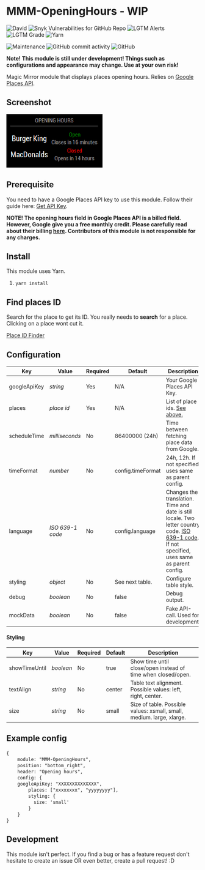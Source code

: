 # MMM-OpeningHours - WIP

![David](https://img.shields.io/david/Menturan/MMM-OpeningHours.svg?style=flat-square)
![Snyk Vulnerabilities for GitHub Repo](https://img.shields.io/snyk/vulnerabilities/github/Menturan/MMM-OpeningHours.svg?style=flat-square)
![LGTM Alerts](https://img.shields.io/lgtm/alerts/g/Menturan/MMM-OpeningHours.svg?style=flat-square)
![LGTM Grade](https://img.shields.io/lgtm/grade/javascript/g/Menturan/MMM-OpeningHours.svg?style=flat-square)
![Yarn](https://img.shields.io/badge/dependency%20manager-Yarn-blue.svg?style=flat-square)

![Maintenance](https://img.shields.io/maintenance/yes/2019.svg?style=flat-square)
![GitHub commit activity](https://img.shields.io/github/commit-activity/m/Menturan/MMM-OpeningHours.svg?style=flat-square)
![GitHub](https://img.shields.io/github/license/Menturan/MMM-OpeningHours.svg?style=flat-square)


**Note! This module is still under development! 
Things such as configurations and appearance may change. Use at your own risk!**

Magic Mirror module that displays places opening hours.
Relies on [Google Places API](https://developers.google.com/places/web-service/intro).

## Screenshot
![Screenshot](screenshot.png)

## Prerequisite

You need to have a Google Places API key to use this module. 
Follow their guide here: [Get API Key](https://developers.google.com/places/web-service/get-api-key).

**NOTE! The opening hours field in Google Places API is a billed field. 
However, Google give you a free monthly credit. 
Please carefully read about their billing [here](https://developers.google.com/places/web-service/usage-and-billing).
Contributors of this module is not responsible for any charges.**

## Install
This module uses Yarn.
1. `yarn install`

## Find places ID
Search for the place to get its ID. You really needs to **search** for a place. Clicking on a place wont cut it.

[Place ID Finder](https://google-developers.appspot.com/maps/documentation/javascript/examples/full/places-placeid-finder)

## Configuration

| Key          | Value             | Required | Default           | Description                                                                                                                                                                                             |
|--------------|-------------------|----------|-------------------|---------------------------------------------------------------------------------------------------------------------------------------------------------------------------------------------------------|
| googleApiKey | _string_          | Yes      | N/A               | Your Google Places API Key.                                                                                                                                                                             |
| places       | _place id_        | Yes      | N/A               | List of place ids. [See above.](#find-places-id)                                                                                                                                                        |
| scheduleTime | _milliseconds_    | No       | 86400000 (24h)    | Time between fetching place data from Google.                                                                                                                                                           |
| timeFormat   | _number_          | No       | config.timeFormat | 24h, 12h. If not specified, uses same as parent config.                                                                                                                                                 |
| language     | _ISO 639-1  code_ | No       | config.language   | Changes the translation. Time and date is still locale. Two letter country code. [ISO 639-1 code](https://en.wikipedia.org/wiki/List_of_ISO_639-1_codes). If not specified, uses same as parent config. |
| styling      | _object_          | No       | See next table.   | Configure table style.
| debug        | _boolean_         | No       | false             | Debug output.                                                                                                                                                                                           |
| mockData     | _boolean_         | No       | false             | Fake API-call. Used for development.                                                                                                                                                                    |

#### Styling

| Key           | Value     | Required | Default         | Description                                                           |
|---------------|-----------|----------|-----------------|-----------------------------------------------------------------------|
| showTimeUntil | _boolean_ | No       | true            | Show time until close/open instead of time when closed/open.          |
| textAlign     | _string_  | No       | center          | Table text alignment. Possible values: left, right, center.           |
| size          | _string_  | No       | small           | Size of table. Possible values: xsmall, small, medium. large, xlarge. |


## Example config

```
{
    module: "MMM-OpeningHours",
    position: "bottom_right",
    header: "Opening hours",
    config: {
    googleApiKey: "XXXXXXXXXXXXXX",
        places: ["xxxxxxxx", "yyyyyyyy"],
        styling: {
          size: 'small'
        }
    }
}
```
## Development
This module isn't perfect. If you find a bug or has a feature request don't hesitate to create an issue OR even better, create a pull request! :D
